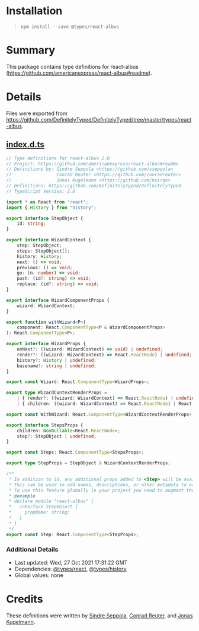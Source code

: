 # Installation
> `npm install --save @types/react-albus`

# Summary
This package contains type definitions for react-albus (https://github.com/americanexpress/react-albus#readme).

# Details
Files were exported from https://github.com/DefinitelyTyped/DefinitelyTyped/tree/master/types/react-albus.
## [index.d.ts](https://github.com/DefinitelyTyped/DefinitelyTyped/tree/master/types/react-albus/index.d.ts)
````ts
// Type definitions for react-albus 2.0
// Project: https://github.com/americanexpress/react-albus#readme
// Definitions by: Sindre Seppola <https://github.com/sseppola>
//                 Conrad Reuter <https://github.com/conradreuter>
//                 Jonas Kugelmann <https://github.com/kuirak>
// Definitions: https://github.com/DefinitelyTyped/DefinitelyTyped
// TypeScript Version: 2.8

import * as React from "react";
import { History } from "history";

export interface StepObject {
    id: string;
}

export interface WizardContext {
    step: StepObject;
    steps: StepObject[];
    history: History;
    next: () => void;
    previous: () => void;
    go: (n: number) => void;
    push: (id?: string) => void;
    replace: (id?: string) => void;
}

export interface WizardComponentProps {
    wizard: WizardContext;
}

export function withWizard<P>(
    component: React.ComponentType<P & WizardComponentProps>
): React.ComponentType<P>;

export interface WizardProps {
    onNext?: ((wizard: WizardContext) => void) | undefined;
    render?: ((wizard: WizardContext) => React.ReactNode) | undefined;
    history?: History | undefined;
    basename?: string | undefined;
}

export const Wizard: React.ComponentType<WizardProps>;

export type WizardContextRenderProps =
    | { render?: ((wizard: WizardContext) => React.ReactNode) | undefined }
    | { children: ((wizard: WizardContext) => React.ReactNode) | React.ReactNode };

export const WithWizard: React.ComponentType<WizardContextRenderProps>;

export interface StepsProps {
    children: NonNullable<React.ReactNode>;
    step?: StepObject | undefined;
}

export const Steps: React.ComponentType<StepsProps>;

export type StepProps = StepObject & WizardContextRenderProps;

/**
 * In addition to id, any additional props added to <Step> will be available on each step object.
 * This can be used to add names, descriptions, or other metadata to each step.
 * To use this feature globally in your project you need to augment the StepObject
 * @example
 * declare module "react-albus" {
 *   interface StepObject {
 *     propName: string;
 *   }
 * }
 */
export const Step: React.ComponentType<StepProps>;

````

### Additional Details
 * Last updated: Wed, 27 Oct 2021 17:31:22 GMT
 * Dependencies: [@types/react](https://npmjs.com/package/@types/react), [@types/history](https://npmjs.com/package/@types/history)
 * Global values: none

# Credits
These definitions were written by [Sindre Seppola](https://github.com/sseppola), [Conrad Reuter](https://github.com/conradreuter), and [Jonas Kugelmann](https://github.com/kuirak).
